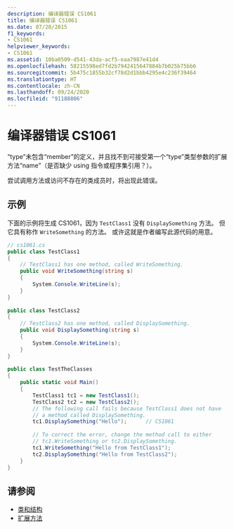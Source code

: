 ```yaml
---
description: 编译器错误 CS1061
title: 编译器错误 CS1061
ms.date: 07/20/2015
f1_keywords:
- CS1061
helpviewer_keywords:
- CS1061
ms.assetid: 10ba0509-d541-43da-acf5-eaa7987e41d4
ms.openlocfilehash: 58215598ed7fd2b7942415647884b7b025b75bb6
ms.sourcegitcommit: 5b475c1855b32cf78d2d1bbb4295e4c236f39464
ms.translationtype: HT
ms.contentlocale: zh-CN
ms.lasthandoff: 09/24/2020
ms.locfileid: "91188806"
---
```

# <a name="compiler-error-cs1061"></a>编译器错误 CS1061

“type”未包含“member”的定义，并且找不到可接受第一个“type”类型参数的扩展方法“name”（是否缺少 using 指令或程序集引用？）。  
  
 尝试调用方法或访问不存在的类成员时，将出现此错误。  
  
## <a name="example"></a>示例  

 下面的示例将生成 CS1061，因为 `TestClass1` 没有 `DisplaySomething` 方法。 但它具有称作 `WriteSomething` 的方法。 或许这就是作者编写此源代码的用意。  
  
```csharp  
// cs1061.cs  
public class TestClass1  
{  
    // TestClass1 has one method, called WriteSomething.  
    public void WriteSomething(string s)  
    {  
        System.Console.WriteLine(s);  
    }  
}  
  
public class TestClass2  
{  
    // TestClass2 has one method, called DisplaySomething.  
    public void DisplaySomething(string s)  
    {  
        System.Console.WriteLine(s);  
    }  
}  
  
public class TestTheClasses  
{  
    public static void Main()  
    {  
        TestClass1 tc1 = new TestClass1();  
        TestClass2 tc2 = new TestClass2();  
        // The following call fails because TestClass1 does not have
        // a method called DisplaySomething.  
        tc1.DisplaySomething("Hello");      // CS1061  
  
        // To correct the error, change the method call to either
        // tc1.WriteSomething or tc2.DisplaySomething.  
        tc1.WriteSomething("Hello from TestClass1");  
        tc2.DisplaySomething("Hello from TestClass2");  
    }  
}  
```  
  
## <a name="see-also"></a>请参阅

- [类和结构](../../programming-guide/classes-and-structs/index.md)
- [扩展方法](../../programming-guide/classes-and-structs/extension-methods.md)
